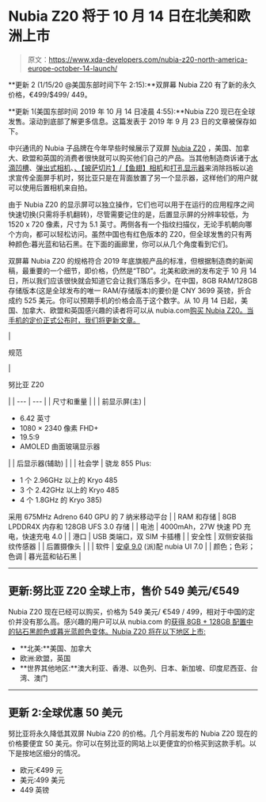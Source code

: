 # Nubia Z20 将于 10 月 14 日在北美和欧洲上市

> 原文：<https://www.xda-developers.com/nubia-z20-north-america-europe-october-14-launch/>

**更新 2 (1/15/20 @美国东部时间下午 2:15):**双屏幕 Nubia Z20 有了新的永久价格，€499/$499/ 449。

**更新 1(美国东部时间 2019 年 10 月 14 日凌晨 4:55):**Nubia Z20 现已在全球发售。滚动到底部了解更多信息。这篇发表于 2019 年 9 月 23 日的文章被保存如下。

中兴通讯的 Nubia 子品牌在今年早些时候展示了双屏 [Nubia Z20](https://www.xda-developers.com/nubia-z20-dual-displays-snapdragon-855-plus/) ，美国、加拿大、欧盟和英国的消费者很快就可以购买他们自己的产品。当其他制造商诉诸于[水滴凹槽](https://www.xda-developers.com/oneplus-7-review/)、[弹出式相机](https://www.xda-developers.com/oneplus-7-pro-review/)、[、【披萨切片】/【鱼翅】相机](https://www.xda-developers.com/oppo-reno-10x-zoom-review/)和[打孔显示器](https://www.xda-developers.com/samsung-galaxy-s10-display-review/)来消除挡板以追求宣传全面屏手机时，努比亚只是在背面放置了另一个显示器，这样他们的用户就可以使用后置相机来自拍。

由于 Nubia Z20 的显示屏可以独立操作，它们也可以用于在运行的应用程序之间快速切换(只需将手机翻转)，尽管需要记住的是，后置显示屏的分辨率较低，为 1520 x 720 像素，尺寸为 5.1 英寸。两侧各有一个指纹扫描仪，无论手机朝向哪个方向，都可以轻松访问。虽然中国也有红色版本的 Z20，但全球发售的只有两种颜色:暮光蓝和钻石黑。在下面的画廊里，你可以从几个角度看到它们。

双屏幕 Nubia Z20 的规格符合 2019 年底旗舰产品的标准，但根据制造商的新闻稿，最重要的一个细节，即价格，仍然是“TBD”。北美和欧洲的发布定于 10 月 14 日，所以我们应该很快就会知道它会让我们落后多少。在中国，8GB RAM/128GB 存储版本(这是全球发布的唯一 RAM/存储版本)的要价是 CNY 3699 英镑，折合成约 525 美元。你可以预期手机的价格会高于这个数字。从 10 月 14 日起，美国、加拿大、欧盟和英国感兴趣的读者将可以从 nubia.com[购买 Nubia Z20。当手机的定价正式公布时，我们将更新文章。](https://www.nubia.com/)

| 

规范

 | 

努比亚 Z20

 |
| --- | --- |
| 尺寸和重量 |  |
| 前显示屏(主) | 

*   6.42 英寸
*   1080 × 2340 像素 FHD+
*   19.5:9
*   AMOLED 曲面玻璃显示器

 |
| 后显示器(辅助) |  |
| 社会学 | 骁龙 855 Plus:

*   1 个 2.96GHz 以上的 Kryo 485
*   3 个 2.42GHz 以上的 Kryo 485
*   4 个 1.8GHz 的 Kryo 385)

采用 675MHz Adreno 640 GPU 的 7 纳米移动平台 |
| RAM 和存储 | 8GB LPDDR4X 内存和 128GB UFS 3.0 存储 |
| 电池 | 4000mAh，27W 快速 PD 充电，快速充电 4.0 |
| 港口 | USB 类端口，双 SIM 卡插槽 |
| 安全性 | 双侧安装指纹传感器 |
| 后置摄像头 |  |
| 软件 | [安卓 9.0](https://www.xda-developers.com/tag/androidpie/) (派)配 nubia UI 7.0 |
| 颜色；色彩；色调 | 暮光蓝和钻石黑 |

* * *

## 更新:努比亚 Z20 全球上市，售价 549 美元/€549

Nubia Z20 现在已经可以购买，价格为 549 美元/ €549 / 499，相对于中国的定价并没有那么高。感兴趣的用户可以从 nubia.com 的[获得 8GB + 128GB 配置中的钻石黑颜色或暮光蓝颜色变体。Nubia Z20 将在以下地区上市:](https://global.mall.nubia.com/products/nubia-z20)

*   **北美:**美国、加拿大
*   欧洲:欧盟，英国
*   **世界其他地区:**澳大利亚、香港、以色列、日本、新加坡、印度尼西亚、台湾、澳门

* * *

## 更新 2:全球优惠 50 美元

努比亚将永久降低其双屏 Nubia Z20 的价格。几个月前发布的 Nubia Z20 现在的价格要便宜 50 美元。你可以在努比亚的网站上以更便宜的价格买到这款手机。以下是按地区细分的情况。

*   欧元:€499 元
*   美元:499 美元
*   449 英镑